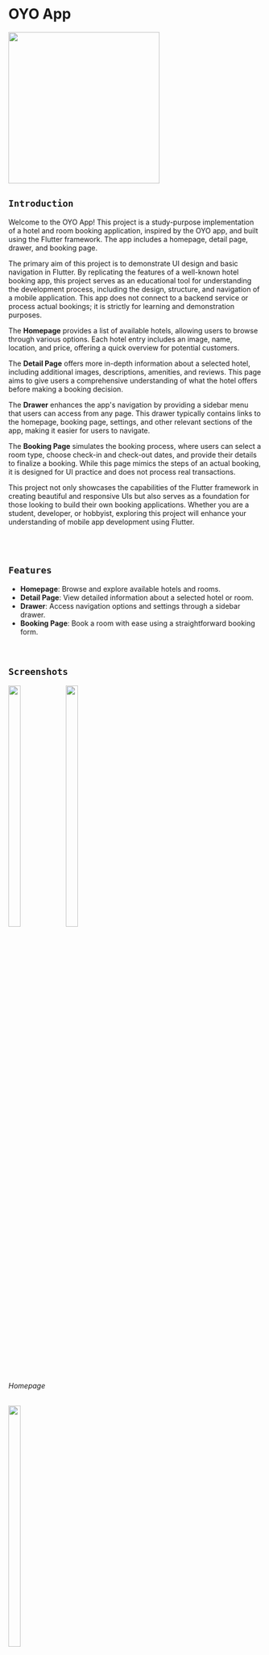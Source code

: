 # OYO App

<img src= "https://github.com/prachimanani01/OYO-APP/assets/144036679/40680275-cb4f-45ae-962f-9b70d535a57d.png" height = "300">

<br>


## `Introduction`
Welcome to the OYO App! This project is a study-purpose implementation of a hotel and room booking application, inspired by the OYO app, and built using the Flutter framework. The app includes a homepage, detail page, drawer, and booking page. 

The primary aim of this project is to demonstrate UI design and basic navigation in Flutter. By replicating the features of a well-known hotel booking app, this project serves as an educational tool for understanding the development process, including the design, structure, and navigation of a mobile application. This app does not connect to a backend service or process actual bookings; it is strictly for learning and demonstration purposes.

The **Homepage** provides a list of available hotels, allowing users to browse through various options. Each hotel entry includes an image, name, location, and price, offering a quick overview for potential customers.

The **Detail Page** offers more in-depth information about a selected hotel, including additional images, descriptions, amenities, and reviews. This page aims to give users a comprehensive understanding of what the hotel offers before making a booking decision.

The **Drawer** enhances the app's navigation by providing a sidebar menu that users can access from any page. This drawer typically contains links to the homepage, booking page, settings, and other relevant sections of the app, making it easier for users to navigate.

The **Booking Page** simulates the booking process, where users can select a room type, choose check-in and check-out dates, and provide their details to finalize a booking. While this page mimics the steps of an actual booking, it is designed for UI practice and does not process real transactions.

This project not only showcases the capabilities of the Flutter framework in creating beautiful and responsive UIs but also serves as a foundation for those looking to build their own booking applications. Whether you are a student, developer, or hobbyist, exploring this project will enhance your understanding of mobile app development using Flutter.

 <br><br>
 
## `Features`
- **Homepage**: Browse and explore available hotels and rooms.
- **Detail Page**: View detailed information about a selected hotel or room.
- **Drawer**: Access navigation options and settings through a sidebar drawer.
- **Booking Page**: Book a room with ease using a straightforward booking form.

<br>

## `Screenshots`
<img align = "left"  src = "https://github.com/prachimanani01/OYO-APP/assets/144036679/aada4a39-09a7-4756-97a3-3c8c8fde07e6.png" width=22% height=35% >
<img src = "https://github.com/prachimanani01/OYO-APP/assets/144036679/6390e220-f170-43f3-be6b-13d22b5a28cb.png" width=22% height=35% >

*Homepage*


<br>


<img  src = "https://github.com/prachimanani01/OYO-APP/assets/144036679/71c1550e-84c7-4a52-940f-cf123ffd98ff.png" width=22% height=35% >
<br>

*Detail Page*

<br>


<img  src = "https://github.com/prachimanani01/OYO-APP/assets/144036679/a6d24ad0-0c17-44fc-b780-b77f6c403285.png" width=22% height=35% >
<br>

*Drawer*

<br>


<img  src = "https://github.com/prachimanani01/OYO-APP/assets/144036679/d8c19698-68d8-40a6-ba8f-56500b7f0701.png" width=22% height=35% >
<br>

*Booking Page*

<br><br>

## `Video`


https://github.com/prachimanani01/OYO-APP/assets/144036679/29cd79d0-eb9c-4103-9e2f-c8cd0aa62485



<br><br>

## `Installation`
To run this project locally, follow these steps:

1. **Clone the repository:**
    ```sh
    git clone https://github.com/prachimanani/OYO-APP.git
    ```

2. **Navigate to the project directory:**
    ```sh
    cd oyo-app
    ```

3. **Install dependencies:**
    ```sh
    flutter pub get
    ```

4. **Run the app:**
    ```sh
    flutter run
    ```
<br><br>

## `Usage`
Once the app is running, you can explore the different pages and features. Use the homepage to browse available hotels and rooms, click on a hotel to view more details, use the drawer for navigation, and book a room through the booking page.

<br><br>

## `Contributing`
Contributions are welcome! If you have any ideas or suggestions to improve the app, feel free to open an issue or submit a pull request.

1. **Fork the repository**
2. **Create a new branch (`git checkout -b feature-branch`)**
3. **Commit your changes (`git commit -m 'Add some feature'`)**
4. **Push to the branch (`git push origin feature-branch`)**
5. **Open a pull request**

<br><br>

## `License`
This project is licensed under the MIT License. See the [LICENSE](https://github.com/prachimanani01/LICENSE/blob/main/LICENSE) file for more details.

<br><br>

## `Contact`
If you have any questions or feedback, feel free to reach out:

- **Email:** prachimanani16@gmail.com
- **GitHub:** [Prachi Manani](https://github.com/prachimanani01)

<br>

Thank you for checking out the OYO App!
